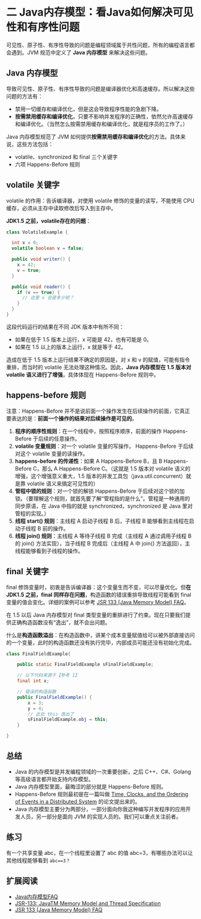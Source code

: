 # 二 Java内存模型：看Java如何解决可见性和有序性问题

可见性、原子性、有序性导致的问题是编程领域属于共性问题，所有的编程语言都会遇到。JVM 规范中定义了 **Java 内存模型** 来解决这些问题。

## Java 内存模型

导致可见性、原子性、有序性导致的问题是编译器优化和高速缓存。所以解决这些问题的方法有：

- 禁用一切缓存和编译优化，但是这会导致程序性能的急剧下降。
- **按需禁用缓存和编译优化**，只要不影响并发程序的正确性，依然允许高速缓存和编译优化。（当然怎么按需禁用缓存和编译优化，就是程序员的工作了。）

Java 内存模型规范了 JVM 如何提供**按需禁用缓存和编译优化**的方法。具体来说，这些方法包括：

- volatile、synchronized 和 final 三个关键字
- 六项 Happens-Before 规则

## volatile 关键字

volatile 的作用：告诉编译器，对使用 volatile 修饰的变量的读写，不能使用 CPU 缓存，必须从主存中读取修改后写入到主存中。

**JDK1.5 之前，volatile存在的问题**：

```java
class VolatileExample {

  int x = 0;
  volatile boolean v = false;

  public void writer() {
    x = 42;
    v = true;
  }

  public void reader() {
    if (v == true) {
      // 这里 x 会是多少呢？
    }
  }
}
```

这段代码运行的结果在不同 JDK 版本中有所不同：

- 如果在低于 1.5 版本上运行，x 可能是 42，也有可能是 0。
- 如果在 1.5 以上的版本上运行，x 就是等于 42。

造成在低于 1.5 版本上运行结果不确定的原因是，对 x 和 v 的赋值，可能有指令重排，而当时的 volatile 无法处理这种情况。因此，**Java 内存模型在 1.5 版本对 volatile 语义进行了增强**，具体体现在 Happens-Before 规则中。

## happens-before 规则

注意：Happens-Before 并不是说前面一个操作发生在后续操作的前面，它真正要表达的是：**前面一个操作的结果对后续操作是可见的**。

1. **程序的顺序性规则**：在一个线程中，按照程序顺序，前面的操作 Happens-Before 于后续的任意操作。
2. **volatile 变量规则**：对一个 volatile 变量的写操作， Happens-Before 于后续对这个 volatile 变量的读操作。
3. **happens-before 的传递性**：如果 A Happens-Before B，且 B Happens-Before C，那么 A Happens-Before C。（这就是 1.5 版本对 volatile 语义的增强，这个增强意义重大，1.5 版本的并发工具包（java.util.concurrent）就是靠 volatile 语义来搞定可见性的）
4. **管程中锁的规则**：对一个锁的解锁 Happens-Before 于后续对这个锁的加锁。（要理解这个规则，就首先要了解“管程指的是什么”。管程是一种通用的同步原语，在 Java 中指的就是 synchronized，synchronized 是 Java 里对管程的实现。）
5. **线程 start() 规则**：主线程 A 启动子线程 B 后，子线程 B 能够看到主线程在启动子线程 B 前的操作。
6. **线程 join() 规则**：主线程 A 等待子线程 B 完成（主线程 A 通过调用子线程 B 的 join() 方法实现），当子线程 B 完成后（主线程 A 中 join() 方法返回），主线程能够看到子线程的操作。

## final 关键字

final 修饰变量时，初衷是告诉编译器：这个变量生而不变，可以尽量优化。但**在 JDK1.5 之前，final 同样存在问题**，构造函数的错误重排导致线程可能看到 final 变量的值会变化。详细的案例可以参考 [JSR 133 (Java Memory Model) FAQ](http://www.cs.umd.edu/~pugh/java/memoryModel/jsr-133-faq.html#finalWrong)。

在 1.5 以后 Java 内存模型对 final 类型变量的重排进行了约束。现在只要我们提供正确构造函数没有“逸出”，就不会出问题。

什么是**构造函数溢出**：在构造函数中，讲某个成本变量赋值给可以被外部直接访问的一个变量，此时的构造函数还没有执行完毕，内部成员可能还没有初始化完成。

```java
class FinalFieldExample{

    public static FinalFieldExample sFinalFieldExample;

    // 以下代码来源于【参考 1】
    final int x;

    // 错误的构造函数
    public FinalFieldExample() {
        x = 3;
        y = 4;
        // 此处 this 逸出了
        sFinalFieldExample.obj = this;
    }

}
```

## 总结

- Java 的内存模型是并发编程领域的一次重要创新，之后 C++、C#、Golang 等高级语言都开始支持内存模型。
- Java 内存模型里面，最晦涩的部分就是 Happens-Before 规则。
- Happens-Before 规则最初是在一篇叫做 [Time, Clocks, and the Ordering of Events in a Distributed System](https://lamport.azurewebsites.net/pubs/time-clocks.pdf) 的论文提出来的。
- Java 内存模型主要分为两部分，一部分面向你我这种编写并发程序的应用开发人员，另一部分是面向 JVM 的实现人员的。我们可以重点关注前者。

## 练习

有一个共享变量 abc，在一个线程里设置了 abc 的值 abc=3，有哪些办法可以让其他线程能够看到 `abc==3？`

## 扩展阅读

- [Java内存模型FAQ](http://ifeve.com/jmm-faq/)
- [JSR-133: JavaTM Memory Model and Thread Specification](https://www.cs.umd.edu/~pugh/java/memoryModel/jsr133.pdf)
- [JSR 133 (Java Memory Model) FAQ](http://www.cs.umd.edu/~pugh/java/memoryModel/jsr-133-faq.html#finalWrong)
